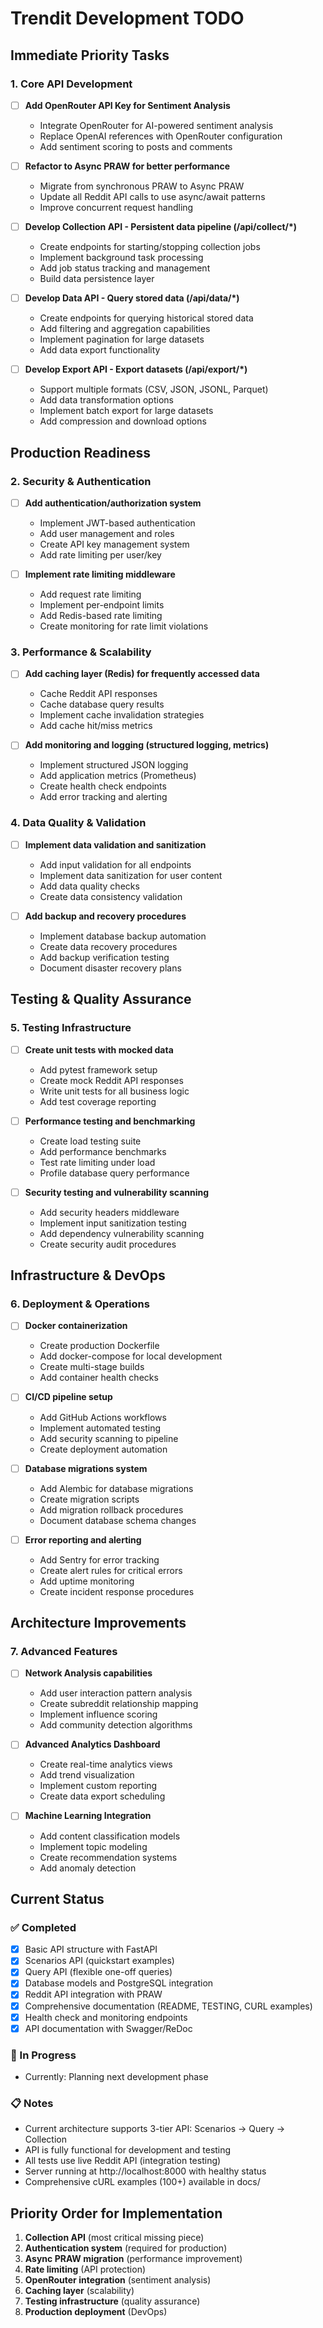 # Trendit Development TODO

## Immediate Priority Tasks

### 1. Core API Development
- [ ] **Add OpenRouter API Key for Sentiment Analysis**
  - Integrate OpenRouter for AI-powered sentiment analysis
  - Replace OpenAI references with OpenRouter configuration
  - Add sentiment scoring to posts and comments

- [ ] **Refactor to Async PRAW for better performance**
  - Migrate from synchronous PRAW to Async PRAW
  - Update all Reddit API calls to use async/await patterns
  - Improve concurrent request handling

- [ ] **Develop Collection API - Persistent data pipeline (/api/collect/*)**
  - Create endpoints for starting/stopping collection jobs
  - Implement background task processing
  - Add job status tracking and management
  - Build data persistence layer

- [ ] **Develop Data API - Query stored data (/api/data/*)**
  - Create endpoints for querying historical stored data
  - Add filtering and aggregation capabilities
  - Implement pagination for large datasets
  - Add data export functionality

- [ ] **Develop Export API - Export datasets (/api/export/*)**
  - Support multiple formats (CSV, JSON, JSONL, Parquet)
  - Add data transformation options
  - Implement batch export for large datasets
  - Add compression and download options

## Production Readiness

### 2. Security & Authentication
- [ ] **Add authentication/authorization system**
  - Implement JWT-based authentication
  - Add user management and roles
  - Create API key management system
  - Add rate limiting per user/key

- [ ] **Implement rate limiting middleware**
  - Add request rate limiting
  - Implement per-endpoint limits
  - Add Redis-based rate limiting
  - Create monitoring for rate limit violations

### 3. Performance & Scalability
- [ ] **Add caching layer (Redis) for frequently accessed data**
  - Cache Reddit API responses
  - Cache database query results
  - Implement cache invalidation strategies
  - Add cache hit/miss metrics

- [ ] **Add monitoring and logging (structured logging, metrics)**
  - Implement structured JSON logging
  - Add application metrics (Prometheus)
  - Create health check endpoints
  - Add error tracking and alerting

### 4. Data Quality & Validation
- [ ] **Implement data validation and sanitization**
  - Add input validation for all endpoints
  - Implement data sanitization for user content
  - Add data quality checks
  - Create data consistency validation

- [ ] **Add backup and recovery procedures**
  - Implement database backup automation
  - Create data recovery procedures
  - Add backup verification testing
  - Document disaster recovery plans

## Testing & Quality Assurance

### 5. Testing Infrastructure
- [ ] **Create unit tests with mocked data**
  - Add pytest framework setup
  - Create mock Reddit API responses
  - Write unit tests for all business logic
  - Add test coverage reporting

- [ ] **Performance testing and benchmarking**
  - Create load testing suite
  - Add performance benchmarks
  - Test rate limiting under load
  - Profile database query performance

- [ ] **Security testing and vulnerability scanning**
  - Add security headers middleware
  - Implement input sanitization testing
  - Add dependency vulnerability scanning
  - Create security audit procedures

## Infrastructure & DevOps

### 6. Deployment & Operations
- [ ] **Docker containerization**
  - Create production Dockerfile
  - Add docker-compose for local development
  - Create multi-stage builds
  - Add container health checks

- [ ] **CI/CD pipeline setup**
  - Add GitHub Actions workflows
  - Implement automated testing
  - Add security scanning to pipeline
  - Create deployment automation

- [ ] **Database migrations system**
  - Add Alembic for database migrations
  - Create migration scripts
  - Add migration rollback procedures
  - Document database schema changes

- [ ] **Error reporting and alerting**
  - Add Sentry for error tracking
  - Create alert rules for critical errors
  - Add uptime monitoring
  - Create incident response procedures

## Architecture Improvements

### 7. Advanced Features
- [ ] **Network Analysis capabilities**
  - Add user interaction pattern analysis
  - Create subreddit relationship mapping
  - Implement influence scoring
  - Add community detection algorithms

- [ ] **Advanced Analytics Dashboard**
  - Create real-time analytics views
  - Add trend visualization
  - Implement custom reporting
  - Create data export scheduling

- [ ] **Machine Learning Integration**
  - Add content classification models
  - Implement topic modeling
  - Create recommendation systems
  - Add anomaly detection

## Current Status

### ✅ Completed
- [x] Basic API structure with FastAPI
- [x] Scenarios API (quickstart examples)
- [x] Query API (flexible one-off queries) 
- [x] Database models and PostgreSQL integration
- [x] Reddit API integration with PRAW
- [x] Comprehensive documentation (README, TESTING, CURL examples)
- [x] Health check and monitoring endpoints
- [x] API documentation with Swagger/ReDoc

### 🚧 In Progress
- Currently: Planning next development phase

### 📋 Notes
- Current architecture supports 3-tier API: Scenarios → Query → Collection
- API is fully functional for development and testing
- All tests use live Reddit API (integration testing)
- Server running at http://localhost:8000 with healthy status
- Comprehensive cURL examples (100+) available in docs/

## Priority Order for Implementation

1. **Collection API** (most critical missing piece)
2. **Authentication system** (required for production)
3. **Async PRAW migration** (performance improvement)
4. **Rate limiting** (API protection)
5. **OpenRouter integration** (sentiment analysis)
6. **Caching layer** (scalability)
7. **Testing infrastructure** (quality assurance)
8. **Production deployment** (DevOps)